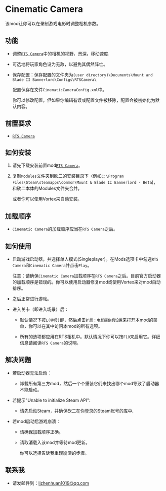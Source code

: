 # Cinematic Camera

该mod让你可以在录制游戏电影时调整相机参数。

## 功能
- 调整[`RTS Camera`](https://www.nexusmods.com/mountandblade2bannerlord/mods/355)中的相机的视野，景深，移动速度.

- 可选地将玩家角色设为无敌，以避免其偶然阵亡。

- 保存配置：保存配置的文件夹为`(user directory)\Documents\Mount and Blade II Bannerlord\Configs\RTSCamera\`

  配置保存在文件`CinematicCameraConfig.xml`中。

  你可以修改配置，但如果你编辑有误或配置文件被移除，配置会被初始化为默认内容。

## 前置要求
- [`RTS Camera`](https://www.nexusmods.com/mountandblade2bannerlord/mods/355)

## 如何安装
1. 请先下载安装前置mod[`RTS Camera`](https://www.nexusmods.com/mountandblade2bannerlord/mods/355)。

2. 复制`Modules`文件夹到砍二的安装目录下（例如`C:\Program Files\Steam\steamapps\common\Mount & Blade II Bannerlord - Beta`)，和砍二本体的Modules文件夹合并。
   
   或者你可以使用Vortex来自动安装。

## 加载顺序
- `Cinematic Camera`的加载顺序应当在`RTS Camera`之后。

## 如何使用
- 启动游戏启动器，并选择单人模式(Singleplayer)。在Mods选项卡中勾选`RTS Camera`和`Cinematic Camera`并点击`Play`。

  注意：请确保`Cinematic Camera`加载顺序在`RTS Camera`之后。目前官方启动器的加载顺序是错误的。你可以使用启动器修复mod或使用Vortex来对mod自动排序。

- 之后正常进行游戏。

- 进入关卡（即进入场景）后：

  - 默认情况下按`L(字母)`键，然后点击`扩展：电影摄像机设置`来打开本mod的菜单，你可以在其中访问本mod的所有选项。

  - 所有的选项都应用在RTS相机中。默认情况下你可以按`F10`来启用它。详细信息请阅读`RTS Camera`的说明。

## 解决问题
- 若启动器无法启动：

  - 卸载所有第三方mod，然后一个个重装它们来找出哪个mod导致了启动器不能启动。

- 若提示"Unable to initialize Steam API":

  - 请先启动Steam，并确保砍二在你登录的Steam账号的库中.

- 若mod启动后游戏崩溃：

  - 请确保加载顺序正确。

  - 请取消载入该mod并等待mod更新。

    你可以选择告诉我重现崩溃的步骤。

## 联系我
* 请发邮件到：lizhenhuan1019@qq.com
